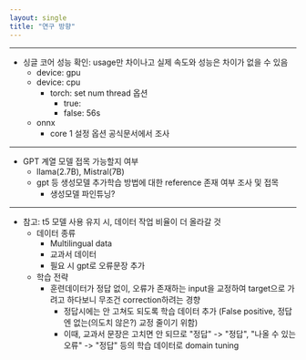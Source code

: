 ```yaml
---
layout: single
title: "연구 방향"
---
```

- - - 
* 싱글 코어 성능 확인: usage만 차이나고 실제 속도와 성능은 차이가 없을 수 있음
  * device: gpu
  * device: cpu
    * torch: set num thread 옵션 
      * true: 
      * false: 56s
  * onnx
    * core 1 설정 옵션 공식문서에서 조사
- - - 
* GPT 계열 모델 접목 가능할지 여부
  * llama(2.7B), Mistral(7B)
  * gpt 등 생성모델 추가학습 방법에 대한 reference 존재 여부 조사 및 접목
    * 생성모델 파인튜닝?
- - - 
* 참고: t5 모델 사용 유지 시, 데이터 작업 비율이 더 올라갈 것
  * 데이터 종류
    * Multilingual data
    * 교과서 데이터
    * 필요 시 gpt로 오류문장 추가
  * 학습 전략
    * 훈련데이터가 정답 없이, 오류가 존재하는 input을 교정하여 target으로 가려고 하다보니 무조건 correction하려는 경향
      * 정답시에는 안 고쳐도 되도록 학습 데이터 추가 (False positive, 정답엔 없는(의도치 않은?) 교정 줄이기 위함)
      * 이때, 교과서 문장은 고치면 안 되므로 "정답" -> "정답", "나올 수 있는 오류" -> "정답" 등의 학습 데이터로 domain tuning
      
